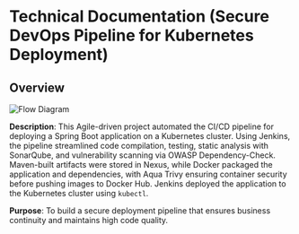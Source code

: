 # Technical Documentation (Secure DevOps Pipeline for Kubernetes Deployment)

## Overview

![Flow Diagram](https://res.cloudinary.com/dnw22sl1p/image/upload/v1731708239/Distributed%20Search%20Engine/secureDevOpsPipe_asg9gk.png)

**Description**: This Agile-driven project automated the CI/CD pipeline for deploying a Spring Boot application on a Kubernetes cluster. Using Jenkins, the pipeline streamlined code compilation, testing, static analysis with SonarQube, and vulnerability scanning via OWASP Dependency-Check. Maven-built artifacts were stored in Nexus, while Docker packaged the application and dependencies, with Aqua Trivy ensuring container security before pushing images to Docker Hub. Jenkins deployed the application to the Kubernetes cluster using `kubectl`.

**Purpose**: To build a secure deployment pipeline that ensures business continuity and maintains high code quality.
